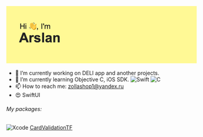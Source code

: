 ![](header.png)
- 🔭 I’m currently working on DELI app and another projects.
- 🌱 I’m currently learning Objective C, iOS SDK. ![Swift](https://img.shields.io/badge/swift-F54A2A?style=for-the-badge&logo=swift&logoColor=white) ![C](https://img.shields.io/badge/c-%2300599C.svg?style=for-the-badge&logo=c&logoColor=white)
- 📫 How to reach me: zollashop1@yandex.ru
- 😍 SwiftUI 

###### My packages: 
![Xcode](https://img.shields.io/badge/Xcode-007ACC?style=for-the-badge&logo=Xcode&logoColor=white)
[CardValidationTF](https://github.com/auranebes/CardValidationTF)

<!--
**auranebes/auranebes** is a ✨ _special_ ✨ repository because its `README.md` (this file) appears on your GitHub profile.


Here are some ideas to get you started:

- 🔭 I’m currently working on ...
- 🌱 I’m currently learning ...
- 👯 I’m looking to collaborate on ...
- 🤔 I’m looking for help with ...
- 💬 Ask me about ...
- 📫 How to reach me: ...
- 😄 Pronouns: ...
- ⚡ Fun fact: ...
-->
